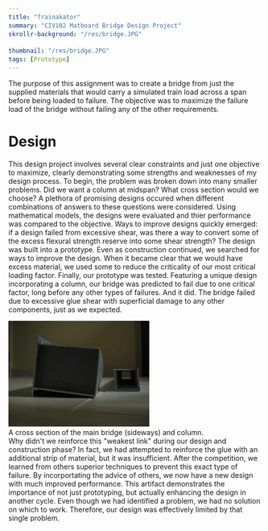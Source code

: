 ```yaml
---
title: "Trainakator"
summary: "CIV102 Matboard Bridge Design Project"
skrollr-background: "/res/bridge.JPG"

thumbnail: "/res/bridge.JPG"
tags: [Prototype]
---
```

<p class="lead">The purpose of this assignment was to create a bridge from just the supplied materials that would carry a simulated train load across a span before being loaded to failure. The objective was to maximize the failure load of the bridge without failing any of the other requirements.</p>

# Design
This design project involves several clear constraints and just one objective to maximize, clearly demonstrating some strengths and weaknesses of my design process.
To begin, the problem was broken down into many smaller problems. Did we want a column at midspan? What cross section would we choose? A plethora of promising designs occured when different combinations of answers to these questions were considered.
Using mathematical models, the designs were evaluated and thier performance was compared to the objective. Ways to improve designs quickly emerged: if a design failed from excessive shear, was there a way to convert some of the excess flexural strength reserve into some shear strength?
The design was built into a prototype. Even as construction continued, we searched for ways to improve the design. When it became clear that we would have excess material, we used some to reduce the criticality of our most critical loading factor.
Finally, our prototype was tested. Featuring a unique design incorporating a column, our bridge was predicted to fail due to one critical factor, long before any other types of failures. And it did. The bridge failed due to excessive glue shear with superficial damage to any other components, just as we expected.</p>
<div class="framed">
    <img src="/res/bridge-crosssection.jpg" alt="Bridge cross section" style="width:20em;" />
    <div class="caption">A cross section of the main bridge (sideways) and column.</div>
</div>
Why didn't we reinforce this "weakest link" during our design and construction phase? In fact, we had attempted to reinforce the glue with an additional strip of material, but it was insufficient. After the competition, we learned from others superior techniques to prevent this exact type of failure. By incorportating the advice of others, we now have a new design with much improved performance.
This artifact demonstrates the importance of not just prototyping, but actually enhancing the design in another cycle. Even though we had identified a problem, we had no solution on which to work. Therefore, our design was effectively limited by that single problem.
